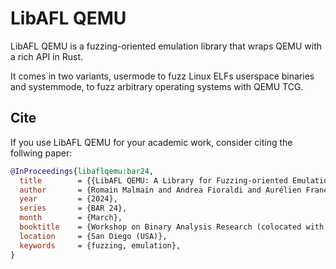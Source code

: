 # LibAFL QEMU

LibAFL QEMU is a fuzzing-oriented emulation library that wraps QEMU with a rich API in Rust.

It comes in two variants, usermode to fuzz Linux ELFs userspace binaries and systemmode, to fuzz arbitrary operating systems with QEMU TCG.

## Cite

If you use LibAFL QEMU for your academic work, consider citing the follwing paper:

```bibtex
@InProceedings{libaflqemu:bar24,
  title        = {{LibAFL QEMU: A Library for Fuzzing-oriented Emulation}},
  author       = {Romain Malmain and Andrea Fioraldi and Aurélien Francillon},
  year         = {2024},
  series       = {BAR 24},
  month        = {March},
  booktitle    = {Workshop on Binary Analysis Research (colocated with NDSS Symposium)},
  location     = {San Diego (USA)},
  keywords     = {fuzzing, emulation},
}
```
